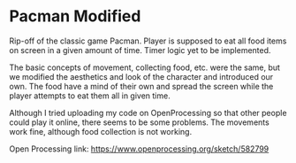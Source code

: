 # Pacman Modified
Rip-off of the classic game Pacman. Player is supposed to eat all food items on screen in a given amount of time.
Timer logic yet to be implemented.

The basic concepts of movement, collecting food, etc. were the same, but we modified the aesthetics and look of the character and introduced our own. 
The food have a mind of their own and spread the screen while the player attempts to eat them all in given time.

Although I tried uploading my code on OpenProcessing so that other people could play it online, there seems to be some problems. The movements work fine, although food collection is not working.

Open Processing link: https://www.openprocessing.org/sketch/582799


